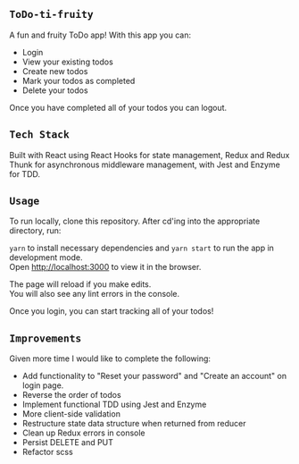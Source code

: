 ## `ToDo-ti-fruity`
A fun and fruity ToDo app!  With this app you can: 

* Login
* View your existing todos
* Create new todos
* Mark your todos as completed
* Delete your todos

Once you have completed all of your todos you can logout. 

## `Tech Stack`

Built with React using React Hooks for state management, Redux and Redux Thunk for asynchronous middleware management, with Jest and Enzyme for TDD. 

## `Usage`
To run locally, clone this repository. After cd'ing into the appropriate directory, run:

```yarn``` to install necessary dependencies and ```yarn start``` to run the app in development mode.<br />
Open [http://localhost:3000](http://localhost:3000) to view it in the browser.

The page will reload if you make edits.<br />
You will also see any lint errors in the console.

Once you login, you can start tracking all of your todos! 

## `Improvements`

Given more time I would like to complete the following:

* Add functionality to "Reset your password" and "Create an account" on login page.
* Reverse the order of todos
* Implement functional TDD using Jest and Enzyme
* More client-side validation
* Restructure state data structure when returned from reducer
* Clean up Redux errors in console
* Persist DELETE and PUT 
* Refactor scss